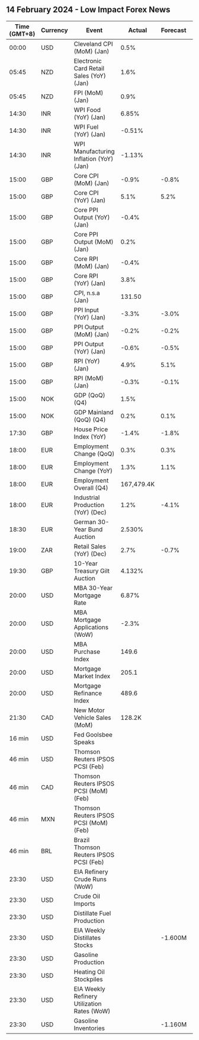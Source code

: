 ## 14 February 2024 - Low Impact Forex News

| Time (GMT+8) | Currency | Event | Actual | Forecast | Previous |
|------|----------|-------|--------|----------|----------|
| 00:00 | USD | Cleveland CPI (MoM) (Jan) | 0.5% |  | 0.3% |
| 05:45 | NZD | Electronic Card Retail Sales (YoY) (Jan) | 1.6% |  | -0.6% |
| 05:45 | NZD | FPI (MoM) (Jan) | 0.9% |  | -0.1% |
| 14:30 | INR | WPI Food (YoY) (Jan) | 6.85% |  | 9.38% |
| 14:30 | INR | WPI Fuel (YoY) (Jan) | -0.51% |  | -2.41% |
| 14:30 | INR | WPI Manufacturing Inflation (YoY) (Jan) | -1.13% |  | -0.71% |
| 15:00 | GBP | Core CPI (MoM) (Jan) | -0.9% | -0.8% | 0.6% |
| 15:00 | GBP | Core CPI (YoY) (Jan) | 5.1% | 5.2% | 5.1% |
| 15:00 | GBP | Core PPI Output (YoY) (Jan) | -0.4% |  | 0.0% |
| 15:00 | GBP | Core PPI Output (MoM) (Jan) | 0.2% |  | -0.1% |
| 15:00 | GBP | Core RPI (MoM) (Jan) | -0.4% |  | 0.4% |
| 15:00 | GBP | Core RPI (YoY) (Jan) | 3.8% |  | 4.0% |
| 15:00 | GBP | CPI, n.s.a (Jan) | 131.50 |  | 132.20 |
| 15:00 | GBP | PPI Input (YoY) (Jan) | -3.3% | -3.0% | -2.1% |
| 15:00 | GBP | PPI Output (MoM) (Jan) | -0.2% | -0.2% | -0.5% |
| 15:00 | GBP | PPI Output (YoY) (Jan) | -0.6% | -0.5% | 0.1% |
| 15:00 | GBP | RPI (YoY) (Jan) | 4.9% | 5.1% | 5.2% |
| 15:00 | GBP | RPI (MoM) (Jan) | -0.3% | -0.1% | 0.5% |
| 15:00 | NOK | GDP (QoQ) (Q4) | 1.5% |  | 1.5% |
| 15:00 | NOK | GDP Mainland (QoQ) (Q4) | 0.2% | 0.1% | 0.1% |
| 17:30 | GBP | House Price Index (YoY) | -1.4% | -1.8% | -2.1% |
| 18:00 | EUR | Employment Change (QoQ) | 0.3% | 0.3% | 0.2% |
| 18:00 | EUR | Employment Change (YoY) | 1.3% | 1.1% | 1.3% |
| 18:00 | EUR | Employment Overall (Q4) | 167,479.4K |  | 166,966.1K |
| 18:00 | EUR | Industrial Production (YoY) (Dec) | 1.2% | -4.1% | -5.4% |
| 18:30 | EUR | German 30-Year Bund Auction | 2.530% |  | 2.470% |
| 19:00 | ZAR | Retail Sales (YoY) (Dec) | 2.7% | -0.7% | -1.0% |
| 19:30 | GBP | 10-Year Treasury Gilt Auction | 4.132% |  | 3.973% |
| 20:00 | USD | MBA 30-Year Mortgage Rate | 6.87% |  | 6.80% |
| 20:00 | USD | MBA Mortgage Applications (WoW) | -2.3% |  | 3.7% |
| 20:00 | USD | MBA Purchase Index | 149.6 |  | 153.5 |
| 20:00 | USD | Mortgage Market Index | 205.1 |  | 210.0 |
| 20:00 | USD | Mortgage Refinance Index | 489.6 |  | 500.2 |
| 21:30 | CAD | New Motor Vehicle Sales (MoM) | 128.2K |  | 143.7K |
| 16 min | USD | Fed Goolsbee Speaks |  |  |  |
| 46 min | USD | Thomson Reuters IPSOS PCSI (Feb) |  |  | 52.90 |
| 46 min | CAD | Thomson Reuters IPSOS PCSI (MoM) (Feb) |  |  | 49.46 |
| 46 min | MXN | Thomson Reuters IPSOS PCSI (MoM) (Feb) |  |  | 55.74 |
| 46 min | BRL | Brazil Thomson Reuters IPSOS PCSI (Feb) |  |  | 56.12 |
| 23:30 | USD | EIA Refinery Crude Runs (WoW) |  |  | -0.008M |
| 23:30 | USD | Crude Oil Imports |  |  | 1.600M |
| 23:30 | USD | Distillate Fuel Production |  |  | -0.028M |
| 23:30 | USD | EIA Weekly Distillates Stocks |  | -1.600M | -3.220M |
| 23:30 | USD | Gasoline Production |  |  | -0.270M |
| 23:30 | USD | Heating Oil Stockpiles |  |  | -0.222M |
| 23:30 | USD | EIA Weekly Refinery Utilization Rates (WoW) |  |  | -0.5% |
| 23:30 | USD | Gasoline Inventories |  | -1.160M | -3.145M |
